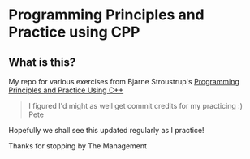 # Programming Principles and Practice using CPP
## What is this?

My repo for various exercises from Bjarne Stroustrup's [Programming Principles and Practice Using C++](https://www.stroustrup.com/programming.html)

> I figured I'd might as well get commit credits for my practicing :)  
> Pete

Hopefully we shall see this updated regularly as I practice!   



Thanks for stopping by
The Management